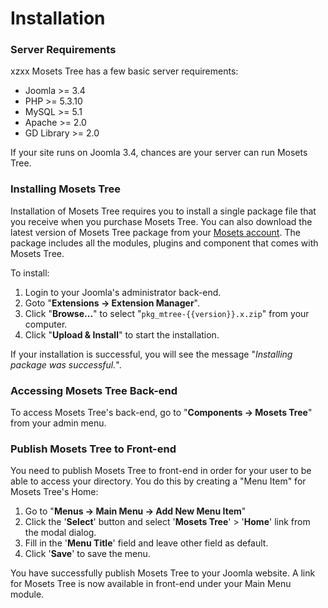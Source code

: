 # Installation

### Server Requirements
xzxx
Mosets Tree has a few basic server requirements:

- Joomla >= 3.4
- PHP >= 5.3.10
- MySQL >= 5.1
- Apache >= 2.0
- GD Library >= 2.0

If your site runs on Joomla 3.4, chances are your server can run Mosets Tree.

### Installing Mosets Tree

Installation of Mosets Tree requires you to install a single package file that you receive when you purchase Mosets Tree. You can also download the latest version of Mosets Tree package from your [Mosets account](http://www.mosets.com/login/). The package includes all the modules, plugins and component that comes with Mosets Tree.

To install:

1. Login to your Joomla's administrator back-end.
2. Goto "**Extensions -> Extension Manager**".
3. Click "**Browse...**" to select "`pkg_mtree-{{version}}.x.zip`" from your computer.
4. Click "**Upload & Install**" to start the installation.

If your installation is successful, you will see the message "_Installing package was successful._".

### Accessing Mosets Tree Back-end

To access Mosets Tree's back-end, go to "**Components -> Mosets Tree**" from your admin menu.

### Publish Mosets Tree to Front-end

You need to publish Mosets Tree to front-end in order for your user to be able to access your directory. You do this by creating a "Menu Item" for Mosets Tree's Home:

1. Go to "**Menus -> Main Menu -> Add New Menu Item**"
2. Click the '**Select**' button and select '**Mosets Tree**' > '**Home**' link from the modal dialog.
3. Fill in the '**Menu Title**' field and leave other field as default.
4. Click '**Save**' to save the menu.

You have successfully publish Mosets Tree to your Joomla website. A link for Mosets Tree is now available in front-end under your Main Menu module.
